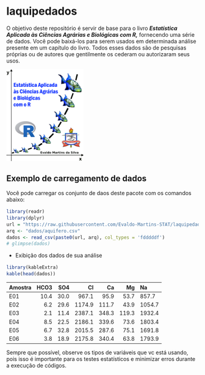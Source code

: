 
<!-- README.md is generated from README.Rmd. Please edit that file -->

# laquipedados

<!-- badges: start -->
<!-- badges: end -->

O objetivo deste repositório é servir de base para o livro
***Estatística Aplicada às Ciências Agrárias e Biológicas com R,***
fornecendo uma série de dados. Você pode baixá-los para serem usados em
determinada análise presente em um capítulo do livro. Todos esses dados
são de pesquisas próprias ou de autores que gentilmente os cederam ou
autorizaram seus usos.

<img src="images/Capa de Esta Pesqueira_3.png" width="40%" />

## Exemplo de carregamento de dados

Você pode carregar os conjunto de daos deste pacote com os comandos
abaixo:

``` r
library(readr)
library(dplyr)
url = "https://raw.githubusercontent.com/Evaldo-Martins-STAT/laquipedados/master/"
arq <- "dados/aquifero.csv"
dados <- read_csv(paste0(url, arq), col_types = 'fdddddf')
# glimpse(dados)
```

- Exibição dos dados de sua análise

``` r
library(kableExtra)
kable(head(dados))
```

<table>
<thead>
<tr>
<th style="text-align:left;">
Amostra
</th>
<th style="text-align:right;">
HCO3
</th>
<th style="text-align:right;">
SO4
</th>
<th style="text-align:right;">
Cl
</th>
<th style="text-align:right;">
Ca
</th>
<th style="text-align:right;">
Mg
</th>
<th style="text-align:left;">
Na
</th>
</tr>
</thead>
<tbody>
<tr>
<td style="text-align:left;">
E01
</td>
<td style="text-align:right;">
10.4
</td>
<td style="text-align:right;">
30.0
</td>
<td style="text-align:right;">
967.1
</td>
<td style="text-align:right;">
95.9
</td>
<td style="text-align:right;">
53.7
</td>
<td style="text-align:left;">
857.7
</td>
</tr>
<tr>
<td style="text-align:left;">
E02
</td>
<td style="text-align:right;">
6.2
</td>
<td style="text-align:right;">
29.6
</td>
<td style="text-align:right;">
1174.9
</td>
<td style="text-align:right;">
111.7
</td>
<td style="text-align:right;">
43.9
</td>
<td style="text-align:left;">
1054.7
</td>
</tr>
<tr>
<td style="text-align:left;">
E03
</td>
<td style="text-align:right;">
2.1
</td>
<td style="text-align:right;">
11.4
</td>
<td style="text-align:right;">
2387.1
</td>
<td style="text-align:right;">
348.3
</td>
<td style="text-align:right;">
119.3
</td>
<td style="text-align:left;">
1932.4
</td>
</tr>
<tr>
<td style="text-align:left;">
E04
</td>
<td style="text-align:right;">
8.5
</td>
<td style="text-align:right;">
22.5
</td>
<td style="text-align:right;">
2186.1
</td>
<td style="text-align:right;">
339.6
</td>
<td style="text-align:right;">
73.6
</td>
<td style="text-align:left;">
1803.4
</td>
</tr>
<tr>
<td style="text-align:left;">
E05
</td>
<td style="text-align:right;">
6.7
</td>
<td style="text-align:right;">
32.8
</td>
<td style="text-align:right;">
2015.5
</td>
<td style="text-align:right;">
287.6
</td>
<td style="text-align:right;">
75.1
</td>
<td style="text-align:left;">
1691.8
</td>
</tr>
<tr>
<td style="text-align:left;">
E06
</td>
<td style="text-align:right;">
3.8
</td>
<td style="text-align:right;">
18.9
</td>
<td style="text-align:right;">
2175.8
</td>
<td style="text-align:right;">
340.4
</td>
<td style="text-align:right;">
63.8
</td>
<td style="text-align:left;">
1793.9
</td>
</tr>
</tbody>
</table>

Sempre que possível, observe os tipos de variáveis que vc está usando,
pois isso é importante para os testes estatísticos e minimizar erros
durante a execução de códigos.
